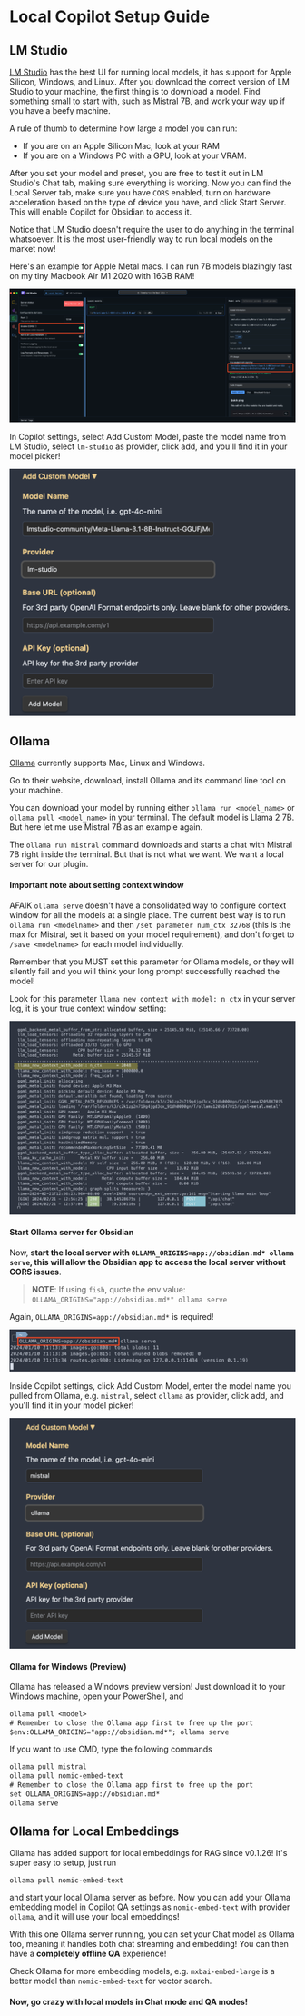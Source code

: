 # Local Copilot Setup Guide

## LM Studio

[LM Studio](https://lmstudio.ai/) has the best UI for running local models, it has support for Apple Silicon, Windows, and Linux. After you download the correct version of LM Studio to your machine, the first thing is to download a model. Find something small to start with, such as Mistral 7B, and work your way up if you have a beefy machine.

A rule of thumb to determine how large a model you can run:

- If you are on an Apple Silicon Mac, look at your RAM
- If you are on a Windows PC with a GPU, look at your VRAM.

After you set your model and preset, you are free to test it out in LM Studio's Chat tab, making sure everything is working. Now you can find the Local Server tab, make sure you have `CORS` enabled, turn on hardware acceleration based on the type of device you have, and click Start Server. This will enable Copilot for Obsidian to access it.

Notice that LM Studio doesn't require the user to do anything in the terminal whatsoever. It is the most user-friendly way to run local models on the market now!

Here's an example for Apple Metal macs. I can run 7B models blazingly fast on my tiny Macbook Air M1 2020 with 16GB RAM!

<img src="./images/lm-studio.png" alt="LM Studio">

In Copilot settings, select Add Custom Model, paste the model name from LM Studio, select `lm-studio` as provider, click add, and you'll find it in your model picker!

<img src="./images/lm-studio-model-pick.png" alt="LM Studio Model">

## Ollama

[Ollama](https://ollama.ai/) currently supports Mac, Linux and Windows.

Go to their website, download, install Ollama and its command line tool on your machine.

You can download your model by running either `ollama run <model_name>` or `ollama pull <model_name>` in your terminal. The default model is Llama 2 7B. But here let me use Mistral 7B as an example again.

The `ollama run mistral` command downloads and starts a chat with Mistral 7B right inside the terminal. But that is not what we want. We want a local server for our plugin.

#### Important note about setting context window

AFAIK `ollama serve` doesn't have a consolidated way to configure context window for all the models at a single place. The current best way is to run `ollama run <modelname>` and then `/set parameter num_ctx 32768` (this is the max for Mistral, set it based on your model requirement), and don't forget to `/save <modelname>` for each model individually.

Remember that you MUST set this parameter for Ollama models, or they will silently fail and you will think your long prompt successfully reached the model!

Look for this parameter `llama_new_context_with_model: n_ctx` in your server log, it is your true context window setting:

<img src="./images/ollama-context-window.png" alt="Ollama context window">

#### Start Ollama server for Obsidian

Now, **start the local server with `OLLAMA_ORIGINS=app://obsidian.md* ollama serve`, this will allow the Obsidian app to access the local server without CORS issues**.

> **NOTE**: If using `fish`, quote the env value: `OLLAMA_ORIGINS="app://obsidian.md*" ollama serve`

Again, `OLLAMA_ORIGINS=app://obsidian.md*` is required!

<img src="./images/ollama-serve.png" alt="Ollama">

Inside Copilot settings, click Add Custom Model, enter the model name you pulled from Ollama, e.g. `mistral`, select `ollama` as provider, click add, and you'll find it in your model picker!

<img src="./images/ollama-setting.png" alt="Ollama">

#### Ollama for Windows (Preview)

Ollama has released a Windows preview version! Just download it to your Windows machine, open your PowerShell, and

```
ollama pull <model>
# Remember to close the Ollama app first to free up the port
$env:OLLAMA_ORIGINS="app://obsidian.md*"; ollama serve
```

If you want to use CMD, type the following commands

```
ollama pull mistral
ollama pull nomic-embed-text
# Remember to close the Ollama app first to free up the port
set OLLAMA_ORIGINS=app://obsidian.md*
ollama serve
```

## Ollama for Local Embeddings

Ollama has added support for local embeddings for RAG since v0.1.26! It's super easy to setup, just run

```
ollama pull nomic-embed-text
```

and start your local Ollama server as before. Now you can add your Ollama embedding model in Copilot QA settings as `nomic-embed-text` with provider `ollama`, and it will use your local embeddings!

With this one Ollama server running, you can set your Chat model as Ollama too, meaning it handles both chat streaming and embedding! You can then have a **completely offline QA** experience!

Check Ollama for more embedding models, e.g. `mxbai-embed-large` is a better model than `nomic-embed-text` for vector search.

#### Now, go crazy with local models in Chat mode and QA modes!
